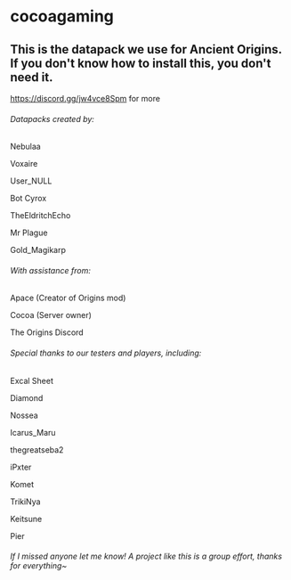 # cocoagaming
## This is the datapack we use for Ancient Origins. If you don't know how to install this, you don't need it. 
https://discord.gg/jw4vce8Spm for more



###### Datapacks created by:


Nebulaa

Voxaire

User_NULL

Bot Cyrox

TheEldritchEcho

Mr Plague

Gold_Magikarp



###### With assistance from:


Apace (Creator of Origins mod)

Cocoa (Server owner)

The Origins Discord



###### Special thanks to our testers and players, including:


Excal Sheet

Diamond

Nossea

Icarus_Maru

thegreatseba2

iPxter

Komet

TrikiNya

Keitsune

Pier


###### If I missed anyone let me know! A project like this is a group effort, thanks for everything~

